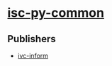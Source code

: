 # [isc-py-common](https://pypi.org/project/isc-py-common)



## Publishers
- [ivc-inform](https://pypi.org/user/ivc-inform)

